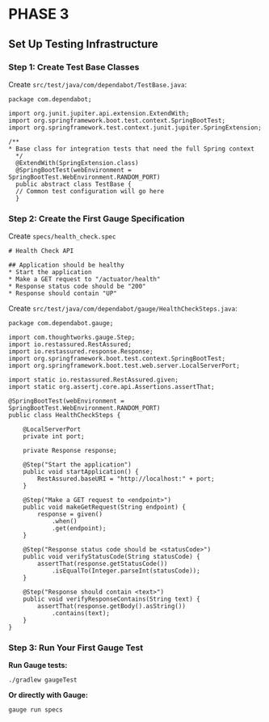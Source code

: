 # PHASE 3
## Set Up Testing Infrastructure
### Step 1: Create Test Base Classes
Create `src/test/java/com/dependabot/TestBase.java`:
```
package com.dependabot;

import org.junit.jupiter.api.extension.ExtendWith;
import org.springframework.boot.test.context.SpringBootTest;
import org.springframework.test.context.junit.jupiter.SpringExtension;

/**
* Base class for integration tests that need the full Spring context
  */
  @ExtendWith(SpringExtension.class)
  @SpringBootTest(webEnvironment = SpringBootTest.WebEnvironment.RANDOM_PORT)
  public abstract class TestBase {
  // Common test configuration will go here
  }
```
### Step 2: Create the First Gauge Specification
Create `specs/health_check.spec`
```
# Health Check API

## Application should be healthy
* Start the application
* Make a GET request to "/actuator/health"
* Response status code should be "200"
* Response should contain "UP"
```

Create `src/test/java/com/dependabot/gauge/HealthCheckSteps.java`:
```
package com.dependabot.gauge;

import com.thoughtworks.gauge.Step;
import io.restassured.RestAssured;
import io.restassured.response.Response;
import org.springframework.boot.test.context.SpringBootTest;
import org.springframework.boot.test.web.server.LocalServerPort;

import static io.restassured.RestAssured.given;
import static org.assertj.core.api.Assertions.assertThat;

@SpringBootTest(webEnvironment = SpringBootTest.WebEnvironment.RANDOM_PORT)
public class HealthCheckSteps {

    @LocalServerPort
    private int port;

    private Response response;

    @Step("Start the application")
    public void startApplication() {
        RestAssured.baseURI = "http://localhost:" + port;
    }

    @Step("Make a GET request to <endpoint>")
    public void makeGetRequest(String endpoint) {
        response = given()
            .when()
            .get(endpoint);
    }

    @Step("Response status code should be <statusCode>")
    public void verifyStatusCode(String statusCode) {
        assertThat(response.getStatusCode())
            .isEqualTo(Integer.parseInt(statusCode));
    }

    @Step("Response should contain <text>")
    public void verifyResponseContains(String text) {
        assertThat(response.getBody().asString())
            .contains(text);
    }
}
``````
### Step 3: Run Your First Gauge Test
**Run Gauge tests:**

`./gradlew gaugeTest`

**Or directly with Gauge:**

`gauge run specs`